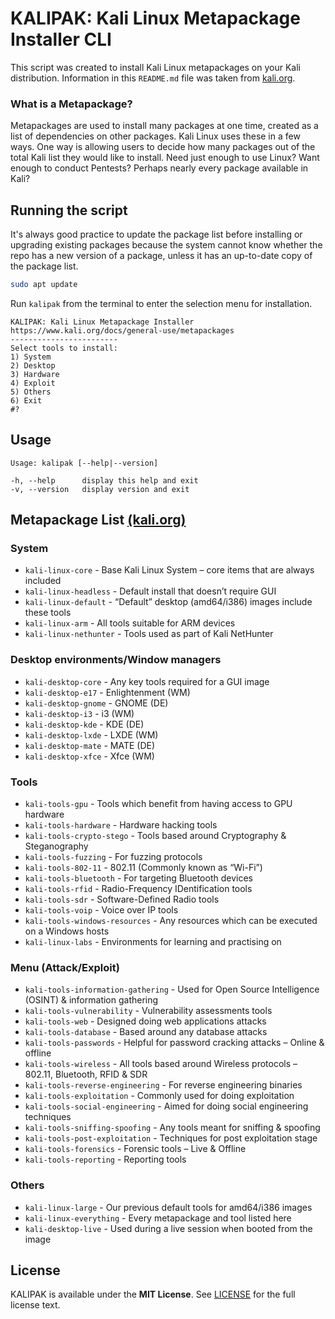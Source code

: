 # KALIPAK: Kali Linux Metapackage Installer CLI

This script was created to install Kali Linux metapackages on your Kali distribution. Information in this `README.md` file was taken from [kali.org](https://www.kali.org/docs/general-use/metapackages).

### What is a Metapackage?

Metapackages are used to install many packages at one time, created as a list of dependencies on other packages. Kali Linux uses these in a few ways. One way is allowing users to decide how many packages out of the total Kali list they would like to install. Need just enough to use Linux? Want enough to conduct Pentests? Perhaps nearly every package available in Kali?

## Running the script

It's always good practice to update the package list before installing or upgrading existing packages because the system cannot know whether the repo has a new version of a package, unless it has an up-to-date copy of the package list.

```bash
sudo apt update
```

Run `kalipak` from the terminal to enter the selection menu for installation.

```
KALIPAK: Kali Linux Metapackage Installer
https://www.kali.org/docs/general-use/metapackages
------------------------
Select tools to install:
1) System
2) Desktop
3) Hardware
4) Exploit
5) Others
6) Exit
#? 
```

## Usage

```
Usage: kalipak [--help|--version]

-h, --help      display this help and exit
-v, --version   display version and exit
```

## Metapackage List [(kali.org)](https://www.kali.org/docs/general-use/metapackages)

### System

- `kali-linux-core` -  Base Kali Linux System – core items that are always included
- `kali-linux-headless` -  Default install that doesn’t require GUI
- `kali-linux-default` -  “Default” desktop (amd64/i386) images include these tools
- `kali-linux-arm` -  All tools suitable for ARM devices
- `kali-linux-nethunter` -  Tools used as part of Kali NetHunter

### Desktop environments/Window managers

- `kali-desktop-core` -  Any key tools required for a GUI image
- `kali-desktop-e17` -  Enlightenment (WM)
- `kali-desktop-gnome` -  GNOME (DE)
- `kali-desktop-i3` -  i3 (WM)
- `kali-desktop-kde` -  KDE (DE)
- `kali-desktop-lxde` -  LXDE (WM)
- `kali-desktop-mate` -  MATE (DE)
- `kali-desktop-xfce` -  Xfce (WM)

### Tools

- `kali-tools-gpu` -  Tools which benefit from having access to GPU hardware
- `kali-tools-hardware` -  Hardware hacking tools
- `kali-tools-crypto-stego` -  Tools based around Cryptography & Steganography
- `kali-tools-fuzzing` -  For fuzzing protocols
- `kali-tools-802-11` -  802.11 (Commonly known as “Wi-Fi”)
- `kali-tools-bluetooth` -  For targeting Bluetooth devices
- `kali-tools-rfid` -  Radio-Frequency IDentification tools
- `kali-tools-sdr` -  Software-Defined Radio tools
- `kali-tools-voip` -  Voice over IP tools
- `kali-tools-windows-resources` -  Any resources which can be executed on a Windows hosts
- `kali-linux-labs` -  Environments for learning and practising on

### Menu (Attack/Exploit)

- `kali-tools-information-gathering` -  Used for Open Source Intelligence (OSINT) & information gathering
- `kali-tools-vulnerability` -  Vulnerability assessments tools
- `kali-tools-web` -  Designed doing web applications attacks
- `kali-tools-database` -  Based around any database attacks
- `kali-tools-passwords` -  Helpful for password cracking attacks – Online & offline
- `kali-tools-wireless` -  All tools based around Wireless protocols – 802.11, Bluetooth, RFID & SDR
- `kali-tools-reverse-engineering` -  For reverse engineering binaries
- `kali-tools-exploitation` -  Commonly used for doing exploitation
- `kali-tools-social-engineering` -  Aimed for doing social engineering techniques
- `kali-tools-sniffing-spoofing` -  Any tools meant for sniffing & spoofing
- `kali-tools-post-exploitation` -  Techniques for post exploitation stage
- `kali-tools-forensics` -  Forensic tools – Live & Offline
- `kali-tools-reporting` -  Reporting tools

### Others

- `kali-linux-large` -  Our previous default tools for amd64/i386 images
- `kali-linux-everything` -  Every metapackage and tool listed here
- `kali-desktop-live` -  Used during a live session when booted from the image

## License

KALIPAK is available under the **MIT License**. See [LICENSE](./LICENSE) for the full license text.
